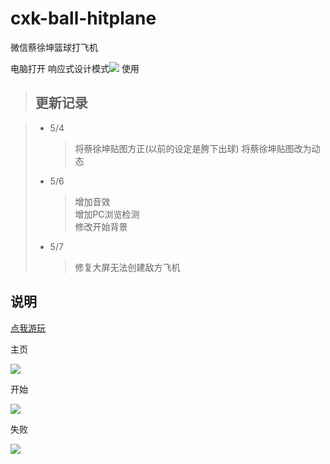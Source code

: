 # cxk-ball-hitplane
微信蔡徐坤篮球打飞机

电脑打开 响应式设计模式<img src="https://raw.githubusercontent.com/Enaium/cxk-ball-hitplane/master/md/4.jpg"> 使用
  
> ## 更新记录

> * 5/4 
>      >将蔡徐坤贴图方正(以前的设定是胯下出球) 
>      >将蔡徐坤贴图改为动态  
> * 5/6 
>      >增加音效  
>      >增加PC浏览检测  
>      >修改开始背景  
> * 5/7
>      >修复大屏无法创建敌方飞机


## 说明
<a href="https://Enaium.github.io/cxk-ball-hitplane/">点我游玩</a>

主页

<img src="https://raw.githubusercontent.com/Enaium/cxk-ball-hitplane/master/md/1.png">
  
开始

<img src="https://raw.githubusercontent.com/Enaium/cxk-ball-hitplane/master/md/2.jpg">
  
失败

<img src="https://raw.githubusercontent.com/Enaium/cxk-ball-hitplane/master/md/3.jpg">
